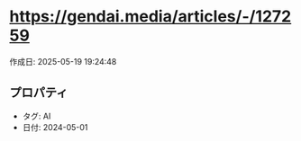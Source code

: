 # https://gendai.media/articles/-/127259

作成日: 2025-05-19 19:24:48

## プロパティ

- タグ: AI
- 日付: 2024-05-01

